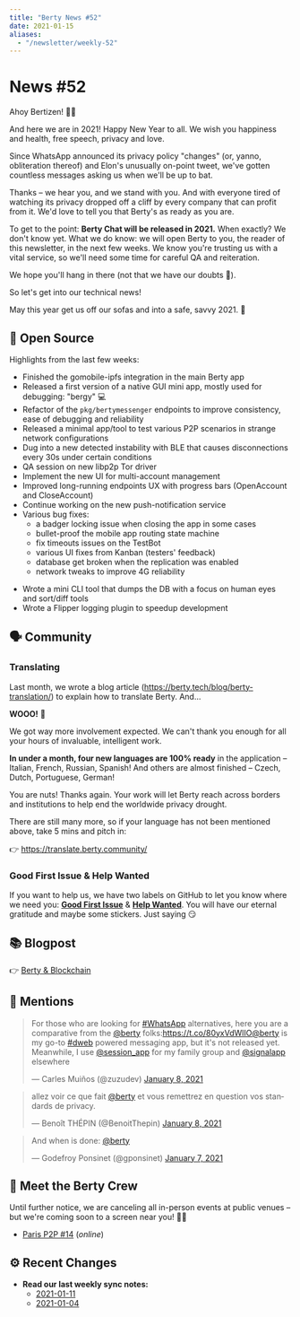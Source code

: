 ```yaml
---
title: "Berty News #52"
date: 2021-01-15
aliases:
  - "/newsletter/weekly-52"
---
```


# News #52

Ahoy Bertizen! 🏴‍☠️

And here we are in 2021! Happy New Year to all. We wish you happiness and health, free speech, privacy and love.

Since WhatsApp announced its privacy policy "changes" (or, yanno, obliteration thereof) and Elon's unusually on-point tweet, we've gotten countless messages asking us when we'll be up to bat.

Thanks – we hear you, and we stand with you. And with everyone tired of watching its privacy dropped off a cliff by every company that can profit from it. We'd love to tell you that Berty's as ready as you are.

To get to the point: **Berty Chat will be released in 2021.** When exactly? We don't know yet. What we do know: we will open Berty to you, the reader of this newsletter, in the next few weeks. We know you're trusting us with a vital service, so we'll need some time for careful QA and reiteration.

We hope you'll hang in there (not that we have our doubts 💛).

So let's get into our technical news!

May this year get us off our sofas and into a safe, savvy 2021. 🥂


## 🚀 Open Source

Highlights from the last few weeks:

- Finished the gomobile-ipfs integration in the main Berty app
- Released a first version of a native GUI mini app, mostly used for debugging: "bergy" 💻
- Refactor of the `pkg/bertymessenger` endpoints to improve consistency, ease of debugging and reliability
- Released a minimal app/tool to test various P2P scenarios in strange network configurations
- Dug into a new detected instability with BLE that causes disconnections every 30s under certain conditions
- QA session on new libp2p Tor driver
- Implement the new UI for multi-account management
- Improved long-running endpoints UX with progress bars (OpenAccount and CloseAccount)
- Continue working on the new push-notification service
- Various bug fixes:
    * a badger locking issue when closing the app in some cases
    * bullet-proof the mobile app routing state machine
    * fix timeouts issues on the TestBot
    * various UI fixes from Kanban (testers' feedback)
    * database get broken when the replication was enabled
    * network tweaks to improve 4G reliability
* Wrote a mini CLI tool that dumps the DB with a focus on human eyes and sort/diff tools
* Wrote a Flipper logging plugin to speedup development


## 🗣️ Community


### Translating

Last month, we wrote a blog article (https://berty.tech/blog/berty-translation/) to explain how to translate Berty. And...

**WOOO!** 🍻

We got way more involvement expected. We can't thank you enough for all your hours of invaluable, intelligent work.

**In under a month, four new languages are 100% ready** in the application – Italian, French, Russian, Spanish! And others are almost finished – Czech, Dutch, Portuguese, German!

You are nuts! Thanks again. Your work will let Berty reach across borders and institutions to help end the worldwide privacy drought.

There are still many more, so if your language has not been mentioned above, take 5 mins and pitch in:

👉 https://translate.berty.community/




### Good First Issue & Help Wanted

If you want to help us, we have two labels on GitHub to let you know where we need you: [**Good First Issue**](https://github.com/issues?q=is%3Aissue+is%3Aopen+org%3Aberty+label%3A%22good+first+issue%22+sort%3Aupdated-desc) & [**Help Wanted**](https://github.com/issues?q=is%3Aissue+is%3Aopen+org%3Aberty+label%3A%22help+wanted%22+sort%3Aupdated-desc+). You will have our eternal gratitude and maybe some stickers. Just saying 😏


## 📚 Blogpost

👉 [Berty & Blockchain](https://berty.tech/blog/blockchain-berty)

## 💌 Mentions

<blockquote class="twitter-tweet"><p lang="en" dir="ltr">For those who are looking for <a href="https://twitter.com/hashtag/WhatsApp?src=hash&amp;ref_src=twsrc%5Etfw">#WhatsApp</a> alternatives, here you are a comparative from the <a href="https://twitter.com/berty?ref_src=twsrc%5Etfw">@berty</a> folks:<a href="https://t.co/80yxVdWlIO">https://t.co/80yxVdWlIO</a><a href="https://twitter.com/berty?ref_src=twsrc%5Etfw">@berty</a> is my go-to <a href="https://twitter.com/hashtag/dweb?src=hash&amp;ref_src=twsrc%5Etfw">#dweb</a> powered messaging app, but it&#39;s not released yet. Meanwhile, I use <a href="https://twitter.com/session_app?ref_src=twsrc%5Etfw">@session_app</a> for my family group and <a href="https://twitter.com/signalapp?ref_src=twsrc%5Etfw">@signalapp</a> elsewhere</p>&mdash; Carles Muiños (@zuzudev) <a href="https://twitter.com/zuzudev/status/1347502722174627842?ref_src=twsrc%5Etfw">January 8, 2021</a></blockquote> <script async src="https://platform.twitter.com/widgets.js" charset="utf-8"></script>

<blockquote class="twitter-tweet"><p lang="fr" dir="ltr">allez voir ce que fait <a href="https://twitter.com/berty?ref_src=twsrc%5Etfw">@berty</a> et vous remettrez en question vos standards de privacy.</p>&mdash; Benoît THÉPIN (@BenoitThepin) <a href="https://twitter.com/BenoitThepin/status/1347536861846237188?ref_src=twsrc%5Etfw">January 8, 2021</a></blockquote> <script async src="https://platform.twitter.com/widgets.js" charset="utf-8"></script>

<blockquote class="twitter-tweet"><p lang="en" dir="ltr">And when is done: <a href="https://twitter.com/berty?ref_src=twsrc%5Etfw">@berty</a></p>&mdash; Godefroy Ponsinet (@gponsinet) <a href="https://twitter.com/gponsinet/status/1347290629483749376?ref_src=twsrc%5Etfw">January 7, 2021</a></blockquote> <script async src="https://platform.twitter.com/widgets.js" charset="utf-8"></script>

## 🎉 Meet the Berty Crew

Until further notice, we are canceling all in-person events at public venues – but we're coming soon to a screen near you! 🚧🚧

* [Paris P2P #14](https://p2p.paris/en/event/monthly-14/) (_online_)

## ⚙️ Recent Changes

* **Read our last weekly sync notes:**
    * [2021-01-11](https://github.com/berty/community/blob/master/meeting-notes/2021/Q1/2021-01-11--staff-team-weekly-sync.md)
    * [2021-01-04](https://github.com/berty/community/blob/master/meeting-notes/2021/Q1/2021-01-04--staff-team-weekly-sync.md)

  

